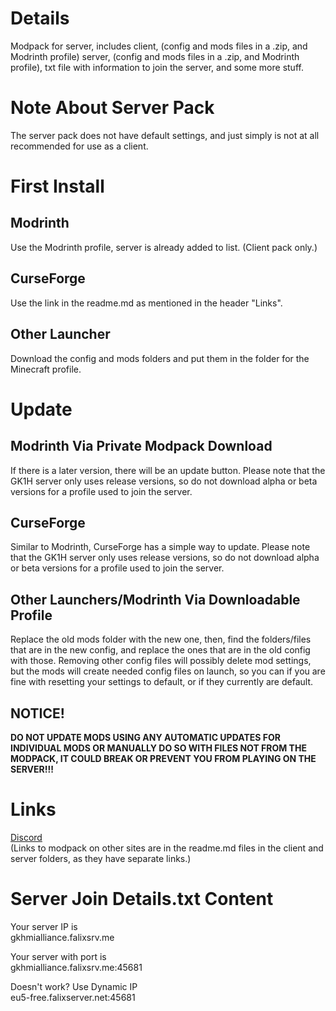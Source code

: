 # Details
Modpack for server, includes client, (config and mods files in a .zip, and Modrinth profile) server, (config and mods files in a .zip, and Modrinth profile), txt file with information to join the server, and some more stuff.
# Note About Server Pack
The server pack does not have default settings, and just simply is not at all recommended for use as a client.
# First Install
## Modrinth
Use the Modrinth profile, server is already added to list. (Client pack only.)
## CurseForge
Use the link in the readme.md as mentioned in the header "Links".
## Other Launcher
Download the config and mods folders and put them in the folder for the Minecraft profile.
# Update
## Modrinth Via Private Modpack Download
If there is a later version, there will be an update button. Please note that the GK1H server only uses release versions, so do not download alpha or beta versions for a profile used to join the server.
## CurseForge
Similar to Modrinth, CurseForge has a simple way to update. Please note that the GK1H server only uses release versions, so do not download alpha or beta versions for a profile used to join the server.
## Other Launchers/Modrinth Via Downloadable Profile
Replace the old mods folder with the new one, then, find the folders/files that are in the new config, and replace the ones that are in the old config with those. Removing other config files will possibly delete mod settings, but the mods will create needed config files on launch, so you can if you are fine with resetting your settings to default, or if they currently are default.
## NOTICE!
**DO NOT UPDATE MODS USING ANY AUTOMATIC UPDATES FOR INDIVIDUAL MODS OR MANUALLY DO SO WITH FILES NOT FROM THE MODPACK, IT COULD BREAK OR PREVENT YOU FROM PLAYING ON THE SERVER!!!**
# Links
[Discord](https://discord.gg/AwJvGzH)  
(Links to modpack on other sites are in the readme.md files in the client and server folders, as they have separate links.)
# Server Join Details.txt Content
Your server IP is  
gkhmialliance.falixsrv.me  

Your server with port is  
gkhmialliance.falixsrv.me:45681  

Doesn't work? Use Dynamic IP  
eu5-free.falixserver.net:45681  